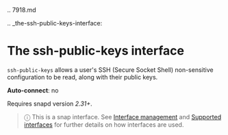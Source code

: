 .. 7918.md

.. _the-ssh-public-keys-interface:

# The ssh-public-keys interface

`ssh-public-keys` allows a user's SSH (Secure Socket Shell) non-sensitive configuration to be read, along with their public keys.

**Auto-connect**: no

Requires snapd version _2.31+_.

> ⓘ  This is a snap interface. See [Interface management](/t/interface-management/6154) and [Supported interfaces](/t/supported-interfaces/7744) for further details on how interfaces are used.